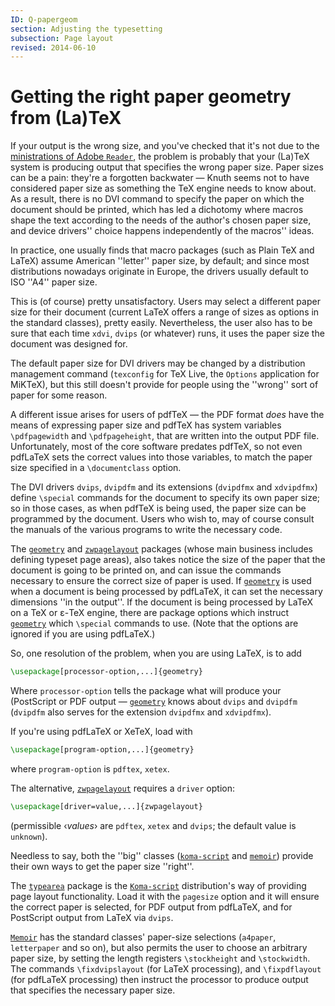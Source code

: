 ```yaml
---
ID: Q-papergeom
section: Adjusting the typesetting
subsection: Page layout
revised: 2014-06-10
---
```

# Getting the right paper geometry from (La)TeX

If your output is the wrong size, and you've checked that it's not due
to the [ministrations of Adobe `Reader`](FAQ-acroantics.md),
the problem is probably that your (La)TeX system is producing output
that specifies the wrong paper size.  Paper sizes can be a pain:
they're a forgotten backwater&nbsp;&mdash; Knuth seems not to have considered
paper size as something the TeX engine needs to know about.  As a
result, there is no DVI command to specify the paper on which
the document should be printed, which has led a dichotomy where macros
shape the text according to the needs of the author's chosen paper
size, and device drivers'' choice happens independently of the macros''
ideas.

In practice, one usually finds that macro packages (such as Plain TeX and
LaTeX) assume American ''letter'' paper size, by default; and since
most distributions nowadays originate in Europe, the drivers usually
default to ISO ''A4'' paper size.

This is (of course) pretty unsatisfactory.  Users may select a
different paper size for their document (current LaTeX offers a
range of sizes as options in the standard classes), pretty easily.
Nevertheless, the user also has to be sure that each time
`xdvi`, `dvips` (or whatever) runs, it uses the
paper size the document was designed for.

The default paper size for DVI drivers may be changed by a
distribution management command (`texconfig` for TeX&nbsp;Live,
the `Options` application for MiKTeX), but this still
doesn't provide for people using the ''wrong'' sort of paper for some
reason.

A different issue arises for users of pdfTeX&nbsp;&mdash; the
PDF format _does_ have the means of expressing paper size
and pdfTeX has system variables `\pdfpagewidth` and
`\pdfpageheight`, that are written into the output PDF file.
Unfortunately, most of the core software predates pdfTeX, so not even
pdfLaTeX sets the correct values into those variables, to match the
paper size specified in a `\documentclass` option.

The DVI drivers `dvips`, `dvipdfm` and its
extensions (`dvipdfmx` and `xdvipdfmx`) define
`\special` commands for the document to specify its own paper size;
so in those cases, as when pdfTeX is being used, the
paper size can be programmed by the document.  Users who wish to, may
of course consult the manuals of the various programs to write the
necessary code.

The [`geometry`](https://ctan.org/pkg/geometry) and [`zwpagelayout`](https://ctan.org/pkg/zwpagelayout) packages (whose main
business includes defining
typeset page areas), also takes notice the size of the paper that the
document is going to be printed on, and can issue the commands
necessary to ensure the correct size of paper is used.  If
[`geometry`](https://ctan.org/pkg/geometry) is used when a document is being processed by
pdfLaTeX, it can set the necessary dimensions ''in the output''.
If the document is being processed by LaTeX on a TeX or &epsilon;-TeX
engine, there are package options which instruct [`geometry`](https://ctan.org/pkg/geometry)
which `\special` commands to use.  (Note that the options are
ignored if you are using pdfLaTeX.)

So, one resolution of the problem, when you are using LaTeX, is to add
```latex
\usepackage[processor-option,...]{geometry}
```
Where `processor-option` tells the package what will produce
your (PostScript or PDF output&nbsp;&mdash; [`geometry`](https://ctan.org/pkg/geometry) knows about
`dvips` and `dvipdfm` (`dvipdfm` also
serves for the extension `dvipdfmx` and
`xdvipdfmx`).

If you're using pdfLaTeX or XeTeX, load with
```latex
\usepackage[program-option,...]{geometry}
```
where `program-option` is `pdftex`,
`xetex`.

The alternative, [`zwpagelayout`](https://ctan.org/pkg/zwpagelayout) requires a `driver`
option:
```latex
\usepackage[driver=value,...]{zwpagelayout}
```
(permissible &lsaquo;_values_&rsaquo; are `pdftex`, `xetex`
and `dvips`; the default value is `unknown`).

Needless to say, both the ''big'' classes ([`koma-script`](https://ctan.org/pkg/koma-script) and
[`memoir`](https://ctan.org/pkg/memoir)) provide their own ways to get the paper size
''right''.

The [`typearea`](https://ctan.org/pkg/typearea) package is the [`Koma-script`](https://ctan.org/pkg/Koma-script)
distribution's way of providing page layout functionality.  Load it
with the `pagesize` option and it will ensure the correct
paper is selected, for PDF output from pdfLaTeX, and for
PostScript output from LaTeX via `dvips`.

[`Memoir`](https://ctan.org/pkg/Memoir) has the standard classes' paper-size selections
(`a4paper`, `letterpaper` and so on), but also
permits the user to choose an arbitrary paper size, by setting the
length registers `\stockheight` and `\stockwidth`.  The commands
`\fixdvipslayout` (for LaTeX processing), and `\fixpdflayout`
(for pdfLaTeX processing) then instruct the processor to produce
output that specifies the necessary paper size.

